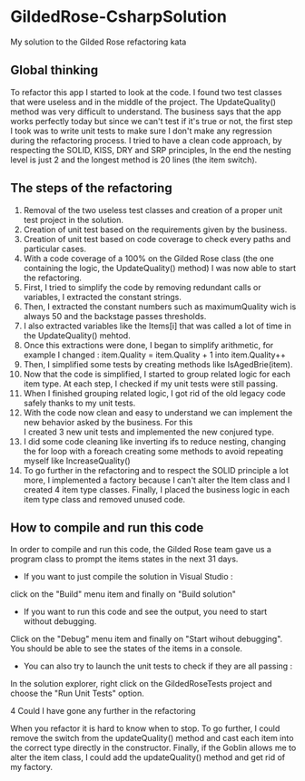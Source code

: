 # GildedRose-CsharpSolution
My solution to the Gilded Rose refactoring kata

## Global thinking

To refactor this app I started to look at the code. I found two test classes that were useless and in the middle of 
the project. The UpdateQuality() method was very difficult to understand. The business says that the app works perfectly
today but since we can't test if it's true or not, the first step I took was to write unit tests to make sure I don't 
make any regression during the refactoring process.
I tried to have a clean code approach, by respecting the SOLID, KISS, DRY and SRP principles, In the end the nesting level 
is just 2 and the longest method is 20 lines (the item switch).

## The steps of the refactoring

1. Removal of the two useless test classes and creation of a proper unit test project in the solution.
2. Creation of unit test based on the requirements given by the business.
3. Creation of unit test based on code coverage to check every paths and particular cases.
4. With a code coverage of a 100% on the Gilded Rose class (the one containing the logic, the UpdateQuality() method) 
   I was now able to start the refactoring.
5. First, I tried to simplify the code by removing redundant calls or variables, I extracted the constant strings.
6. Then, I extracted the constant numbers such as maximumQuality wich is always 50 and the backstage passes thresholds.
7. I also extracted variables like the Items[i] that was called a lot of time in the UpdateQuality() mehtod.
8. Once this extractions were done, I began to simplify arithmetic, for example I changed : item.Quality = item.Quality + 1 
   into item.Quality++
9. Then, I simplified some tests by creating methods like IsAgedBrie(item).
10. Now that the code is simplified, I started to group related logic for each item type. At each step, I checked if my
   unit tests were still passing.
11. When I finished grouping related logic, I got rid of the old legacy code safely thanks to my unit tests.
12. With the code now clean and easy to understand we can implement the new behavior asked by the business. For this   
   I created 3 new unit tests and implemented the new conjured type.
13. I did some code cleaning like inverting ifs to reduce nesting, changing the for loop with a foreach
   creating some methods to avoid repeating myself like IncreaseQuality()
14. To go further in the refactoring and to respect the SOLID principle a lot more, I implemented a factory because I can't 
alter the Item class and I created 4 item type classes. Finally, I placed the business logic in each item type class and removed
unused code.

## How to compile and run this code

In order to compile and run this code, the Gilded Rose team gave us a program class to prompt the items states in the 
next 31 days.

* If you want to just compile the solution in Visual Studio :

click on the "Build" menu item and finally on "Build solution"

* If you want to run this code and see the output, you need to start without debugging.

Click on the "Debug" menu item and finally on "Start wihout debugging". You should be able to see the states of the
items in a console.

* You can also try to launch the unit tests to check if they are all passing :

In the solution explorer, right click on the GildedRoseTests project and choose the "Run Unit Tests" option.

4 Could I have gone any further in the refactoring

When you refactor it is hard to know when to stop. To go further, I could remove the switch from the updateQuality() method
and cast each item into the correct type directly in the constructor. Finally, if the Goblin allows me to alter the item class,
I could add the updateQuality() method and get rid of my factory.